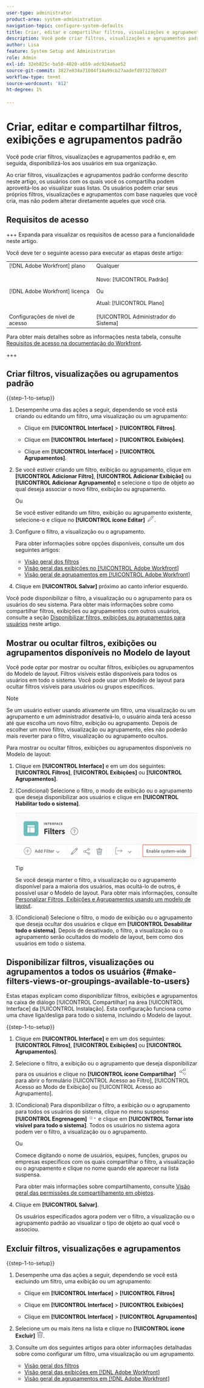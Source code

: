 ```yaml
---
user-type: administrator
product-area: system-administration
navigation-topic: configure-system-defaults
title: Criar, editar e compartilhar filtros, visualizações e agrupamentos padrão
description: Você pode criar filtros, visualizações e agrupamentos padrão e, em seguida, disponibilizá-los aos usuários em sua organização.
author: Lisa
feature: System Setup and Administration
role: Admin
exl-id: 32eb825c-ba50-4820-a659-adc924a6ae52
source-git-commit: 3827e834a71084f14a99cb27aadefd97327b02d7
workflow-type: tm+mt
source-wordcount: '812'
ht-degree: 1%

---
```


# Criar, editar e compartilhar filtros, exibições e agrupamentos padrão

<!--
<p data-mc-conditions="QuicksilverOrClassic.Draft mode">***DON'T DELETE, DRAFT OR HIDE THIS ARTICLE. IT IS LINKED TO THE PRODUCT, THROUGH THE CONTEXT SENSITIVE HELP LINKS. **</p>
-->

Você pode criar filtros, visualizações e agrupamentos padrão e, em seguida, disponibilizá-los aos usuários em sua organização.

Ao criar filtros, visualizações e agrupamentos padrão conforme descrito neste artigo, os usuários com os quais você os compartilha podem aproveitá-los ao visualizar suas listas. Os usuários podem criar seus próprios filtros, visualizações e agrupamentos com base naqueles que você cria, mas não podem alterar diretamente aqueles que você cria.

## Requisitos de acesso

+++ Expanda para visualizar os requisitos de acesso para a funcionalidade neste artigo.

Você deve ter o seguinte acesso para executar as etapas deste artigo:

<table style="table-layout:auto"> 
 <col> 
 <col> 
 <tbody> 
  <tr> 
   <td role="rowheader">[!DNL Adobe Workfront] plano</td> 
   <td>Qualquer</td> 
  </tr> 
  <tr> 
   <td role="rowheader">[!DNL Adobe Workfront] licença</td> 
   <td><p>Novo: [!UICONTROL Padrão]</p>
   Ou
   <p>Atual: [!UICONTROL Plano]</p>
   </td> 
  </tr>
  <tr> 
  <tr> 
   <td role="rowheader">Configurações de nível de acesso</td> 
   <td>[!UICONTROL Administrador do Sistema]</td>
  </tr> 
 </tbody> 
</table>

Para obter mais detalhes sobre as informações nesta tabela, consulte [Requisitos de acesso na documentação do Workfront](/help/quicksilver/administration-and-setup/add-users/access-levels-and-object-permissions/access-level-requirements-in-documentation.md).

+++

## Criar filtros, visualizações ou agrupamentos padrão

{{step-1-to-setup}}

1. Desempenhe uma das ações a seguir, dependendo se você está criando ou editando um filtro, uma visualização ou um agrupamento:

   * Clique em **[!UICONTROL Interface]** > **[!UICONTROL Filtros]**.

   * Clique em **[!UICONTROL Interface]** > **[!UICONTROL Exibições]**.

   * Clique em **[!UICONTROL Interface]** > **[!UICONTROL Agrupamentos]**.

1. Se você estiver criando um filtro, exibição ou agrupamento, clique em **[!UICONTROL Adicionar Filtro]**, **[!UICONTROL Adicionar Exibição]** ou **[!UICONTROL Adicionar Agrupamento]** e selecione o tipo de objeto ao qual deseja associar o novo filtro, exibição ou agrupamento.

   Ou

   Se você estiver editando um filtro, exibição ou agrupamento existente, selecione-o e clique no **[!UICONTROL ícone Editar]** ![ícone Editar](assets/edit-icon.png).

1. Configure o filtro, a visualização ou o agrupamento.

   Para obter informações sobre opções disponíveis, consulte um dos seguintes artigos:

   * [Visão geral dos filtros](../../../reports-and-dashboards/reports/reporting-elements/filters-overview.md)
   * [Visão geral das exibições no [!UICONTROL Adobe Workfront]](../../../reports-and-dashboards/reports/reporting-elements/views-overview.md)
   * [Visão geral de agrupamentos em [!UICONTROL Adobe Workfront]](../../../reports-and-dashboards/reports/reporting-elements/groupings-overview.md)

1. Clique em **[!UICONTROL Salvar]** próximo ao canto inferior esquerdo.

Você pode disponibilizar o filtro, a visualização ou o agrupamento para os usuários do seu sistema. Para obter mais informações sobre como compartilhar filtros, exibições ou agrupamentos com outros usuários, consulte a seção [Disponibilizar filtros, exibições ou agrupamentos para usuários](#make-filters-views-or-groupings-available-to-users) neste artigo.


## Mostrar ou ocultar filtros, exibições ou agrupamentos disponíveis no Modelo de layout

Você pode optar por mostrar ou ocultar filtros, exibições ou agrupamentos do Modelo de layout. Filtros visíveis estão disponíveis para todos os usuários em todo o sistema. Você pode usar um Modelo de layout para ocultar filtros visíveis para usuários ou grupos específicos.

>[!NOTE]
>
>Se um usuário estiver usando ativamente um filtro, uma visualização ou um agrupamento e um administrador desativá-lo, o usuário ainda terá acesso até que escolha um novo filtro, exibição ou agrupamento. Depois de escolher um novo filtro, visualização ou agrupamento, eles não poderão mais reverter para o filtro, visualização ou agrupamento ocultos.

Para mostrar ou ocultar filtros, exibições ou agrupamentos disponíveis no Modelo de layout:

1. Clique em **[!UICONTROL Interface]** e em um dos seguintes: **[!UICONTROL Filtros]**, **[!UICONTROL Exibições]** ou **[!UICONTROL Agrupamentos]**.

1. (Condicional) Selecione o filtro, o modo de exibição ou o agrupamento que deseja disponibilizar aos usuários e clique em **[!UICONTROL Habilitar todo o sistema]**.

   ![](assets/enable-system-wide-fvg.png)

   >[!TIP]
   >
   >Se você deseja manter o filtro, a visualização ou o agrupamento disponível para a maioria dos usuários, mas ocultá-lo de outros, é possível usar o Modelo de layout. Para obter mais informações, consulte [Personalizar Filtros, Exibições e Agrupamentos usando um modelo de layout](/help/quicksilver/administration-and-setup/customize-workfront/use-layout-templates/customize-fvg-list-controls-layout-template.md).

1. (Condicional) Selecione o filtro, o modo de exibição ou o agrupamento que deseja ocultar dos usuários e clique em **[!UICONTROL Desabilitar todo o sistema]**. Depois de desativado, o filtro, a visualização ou o agrupamento serão ocultados do modelo de layout, bem como dos usuários em todo o sistema.


## Disponibilizar filtros, visualizações ou agrupamentos a todos os usuários {#make-filters-views-or-groupings-available-to-users}

Estas etapas explicam como disponibilizar filtros, exibições e agrupamentos na caixa de diálogo [!UICONTROL Compartilhar] na área [!UICONTROL Interface] da [!UICONTROL Instalação]. Esta configuração funciona como uma chave liga/desliga para todo o sistema, incluindo o Modelo de layout.

{{step-1-to-setup}}

1. Clique em **[!UICONTROL Interface]** e em um dos seguintes: **[!UICONTROL Filtros]**, **[!UICONTROL Exibições]** ou **[!UICONTROL Agrupamentos]**.

1. Selecione o filtro, a exibição ou o agrupamento que deseja disponibilizar para os usuários e clique no **[!UICONTROL ícone Compartilhar]** ![ícone Compartilhar](assets/share-icon.png) para abrir o formulário [!UICONTROL Acesso ao Filtro], [!UICONTROL Acesso ao Modo de Exibição] ou [!UICONTROL Acesso ao Agrupamento].
1. (Condicional) Para disponibilizar o filtro, a exibição ou o agrupamento para todos os usuários do sistema, clique no menu suspenso **[!UICONTROL Engrenagem]** ![](assets/gear-menu-for-sharing-items.png) e clique em **[!UICONTROL Tornar isto visível para todo o sistema]**. Todos os usuários no sistema agora podem ver o filtro, a visualização ou o agrupamento.

   Ou

   Comece digitando o nome de usuários, equipes, funções, grupos ou empresas específicos com os quais compartilhar o filtro, a visualização ou o agrupamento e clique no nome quando ele aparecer na lista suspensa.

   Para obter mais informações sobre compartilhamento, consulte [Visão geral das permissões de compartilhamento em objetos](../../../workfront-basics/grant-and-request-access-to-objects/sharing-permissions-on-objects-overview.md).

1. Clique em **[!UICONTROL Salvar]**.

   Os usuários especificados agora podem ver o filtro, a visualização ou o agrupamento padrão ao visualizar o tipo de objeto ao qual você o associou.

## Excluir filtros, visualizações e agrupamentos

{{step-1-to-setup}}

1. Desempenhe uma das ações a seguir, dependendo se você está excluindo um filtro, uma exibição ou um agrupamento:

   * Clique em **[!UICONTROL Interface]** > **[!UICONTROL Filtros]**

   * Clique em **[!UICONTROL Interface]** > **[!UICONTROL Exibições]**

   * Clique em **[!UICONTROL Interface]** > **[!UICONTROL Agrupamentos]**

1. Selecione um ou mais itens na lista e clique no **[!UICONTROL ícone Excluir]** ![ícone Excluir](assets/delete.png).
1. Consulte um dos seguintes artigos para obter informações detalhadas sobre como configurar um filtro, uma visualização ou um agrupamento.

   * [Visão geral dos filtros](../../../reports-and-dashboards/reports/reporting-elements/filters-overview.md)
   * [Visão geral das exibições em  [!DNL Adobe Workfront]](../../../reports-and-dashboards/reports/reporting-elements/views-overview.md)
   * [Visão geral de agrupamentos em  [!DNL Adobe Workfront]](../../../reports-and-dashboards/reports/reporting-elements/groupings-overview.md)
